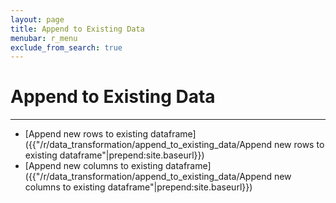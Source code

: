 ```yaml
---
layout: page
title: Append to Existing Data
menubar: r_menu
exclude_from_search: true
---
```


# Append to Existing Data
-------------------------------------------------------------------------------

- [Append new rows to existing dataframe]({{"/r/data_transformation/append_to_existing_data/Append new rows to existing dataframe"|prepend:site.baseurl}})
- [Append new columns to existing dataframe]({{"/r/data_transformation/append_to_existing_data/Append new columns to existing dataframe"|prepend:site.baseurl}})